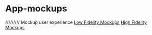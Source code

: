 # App-mockups
///////// Mockup user experience
<a href="https://github.com/JavierAcosta07/App-mockups/blob/main/Low%20Fidelity/App-Mockups.md">Low Fidelity Mockups</a>
<a href="https://github.com/JavierAcosta07/App-mockups/blob/main/High%20Fidelity/App-Mockup.md">High Fidelity Mockups</a>

